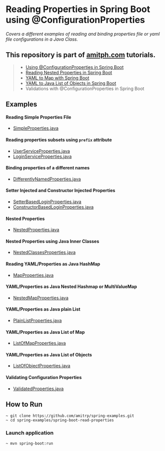# Reading Properties in Spring Boot using @ConfigurationProperties

_Covers a different examples of reading and binding properties file or yaml file configurations in a Java Class._

## This repository is part of [amitph.com](https://www.amitph.com/) tutorials.

> - [Using @ConfigurationProperties in Spring Boot](https://www.amitph.com/spring-boot-configuration-properties/)
> - [Reading Nested Properties in Spring Boot](https://www.amitph.com/spring-boot-nested-configuration-properties/)
> - [YAML to Map with Spring Boot](https://www.amitph.com/spring-boot-yaml-to-map/)
> - [YAML to Java List of Objects in Spring Boot](https://www.amitph.com/spring-boot-yaml-to-list/)
> - Validations with @ConfigurationProperties in Spring Boot

## Examples

#### Reading Simple Properties File

- [SimpleProperties.java](src/main/java/com/amitph/spring/properties/SimpleProperties.java)

#### Reading properties subsets using `prefix` attribute

- [UserServiceProperties.java](src/main/java/com/amitph/spring/properties/prefixed/UserServiceProperties.java)
- [LoginServiceProperties.java](src/main/java/com/amitph/spring/properties/prefixed/LoginServiceProperties.java)

#### Binding properties of a different names

- [DifferentlyNamedProperties.java](src/main/java/com/amitph/spring/properties/prefixed/DifferentlyNamedProperties.java)

#### Setter Injected and Constructor Injected Properties

- [SetterBasedLoginProperties.java](src/main/java/com/amitph/spring/properties/SetterBasedLoginProperties.java)
- [ConstructorBasedLoginProperties.java](src/main/java/com/amitph/spring/properties/ConstructorBasedLoginProperties.java)

#### Nested Properties

- [NestedProperties.java](src/main/java/com/amitph/spring/properties/nested/NestedProperties.java)

#### Nested Properties using Java Inner Classes

- [NestedClassesProperties.java](src/main/java/com/amitph/spring/properties/nested/NestedClassesProperties.java)

#### Reading YAML/Properties as Java HashMap

- [MapProperties.java](src/main/java/com/amitph/spring/properties/map/MapProperties.java)

#### YAML/Properties as Java Nested Hashmap or MultiValueMap

- [NestedMapProperties.java](src/main/java/com/amitph/spring/properties/map/NestedMapProperties.java)

#### YAML/Properties as Java plain List

- [PlainListProperties.java](src/main/java/com/amitph/spring/properties/list/PlainListProperties.java)

#### YAML/Properties as Java List of Map

- [ListOfMapProperties.java](src/main/java/com/amitph/spring/properties/list/ListOfMapProperties.java)

#### YAML/Properties as Java List of Objects

- [ListOfObjectProperties.java](src/main/java/com/amitph/spring/properties/list/ListOfObjectProperties.java)

#### Validating Configuration Properties

- [ValidatedProperties.java](src/main/java/com/amitph/spring/properties/validated/ValidatedProperties.java)




## How to Run
```
~ git clone https://github.com/amitrp/spring-examples.git
~ cd spring-examples/spring-boot-read-properties
```

### Launch application
```
~ mvn spring-boot:run
```  

